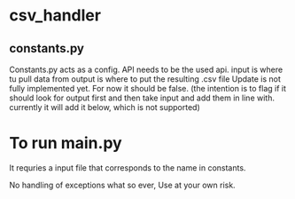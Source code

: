 # csv_handler

## constants.py
Constants.py acts as a config. 
API needs to be the used api.
input is where tu pull data from
output is where to put the resulting .csv file
Update is not fully implemented yet. For now it should be false. (the intention is to flag if it should look for output first and then take input and add them in line with. currently it will add it below, which is not supported)


# To run main.py

It requries a input file that corresponds to the name in constants.

No handling of exceptions what so ever, Use at your own risk.